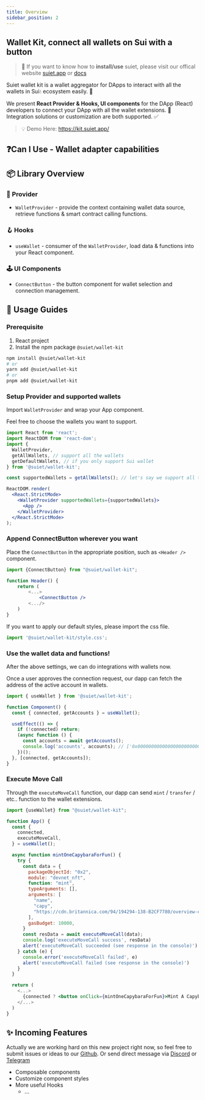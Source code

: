```yaml
---
title: Overview
sidebar_position: 2
---
```


## Wallet Kit, connect all wallets on Sui with a button

> 👋 If you want to know how to **install/use** suiet, please visit our offical website [suiet.app](https://suiet.app) or [docs](https://suiet.app/docs)

Suiet wallet kit is a wallet aggregator for DApps to interact with all the wallets in Sui💧 ecosystem easily. 🥳

We present **React Provider & Hooks, UI components** for the DApp (React) developers to connect your DApp with all the wallet extensions. 🔗 
Integration solutions or customization are both supported. ✅

> 💡 Demo Here: https://kit.suiet.app/

## ❓Can I Use - Wallet adapter capabilities




## 📦 Library Overview

### 💼 Provider

- `WalletProvider` - provide the context containing wallet data source, retrieve functions & smart contract calling functions.

### 🪝 Hooks

- `useWallet` - consumer of the `WalletProvider`, load data & functions into your React component.

### 🕹 UI Components

- `ConnectButton` - the button component for wallet selection and connection management.

## 🚀 Usage Guides

### Prerequisite

1. React project
2. Install the npm package `@suiet/wallet-kit`

```bash
npm install @suiet/wallet-kit
# or
yarn add @suiet/wallet-kit
# or
pnpm add @suiet/wallet-kit
```

### Setup Provider and supported wallets

Import `WalletProvider` and wrap your App component.

Feel free to choose the wallets you want to support.

```jsx
import React from 'react';
import ReactDOM from 'react-dom';
import {
  WalletProvider,
  getAllWallets, // support all the wallets
  getDefaultWallets, // if you only support Sui wallet
} from '@suiet/wallet-kit';

const supportedWallets = getAllWallets(); // let's say we support all the wallets

ReactDOM.render(
  <React.StrictMode>
    <WalletProvider supportedWallets={supportedWallets}>
      <App />
    </WalletProvider>
  </React.StrictMode>
);
```

### Append ConnectButton wherever you want

Place the `ConnectButton` in the appropriate position, such as `<Header />` component.

```jsx
import {ConnectButton} from "@suiet/wallet-kit";

function Header() {
	return (
		<...>
			<ConnectButton />
		<.../>
	)
}
```

If you want to apply our default styles, please import the css file.

```js
import '@suiet/wallet-kit/style.css';
```

### Use the wallet data and functions!

After the above settings, we can do integrations with wallets now.

Once a user approves the connection request, our dapp can fetch the address of the active account in wallets.

```js
import { useWallet } from '@suiet/wallet-kit';

function Component() {
  const { connected, getAccounts } = useWallet();

  useEffect(() => {
    if (!connected) return;
    (async function () {
      const accounts = await getAccounts();
      console.log('accounts', accounts); // ['0x0000000000000000000000000000000000000000']
    })();
  }, [connected, getAccounts]);
}
```

### Execute Move Call

Through the `executeMoveCall` function, our dapp can send `mint` / `transfer` / etc.. function to the wallet extensions.

```jsx
import {useWallet} from "@suiet/wallet-kit";

function App() {
  const {
    connected,
    executeMoveCall,
  } = useWallet();

  async function mintOneCapybaraForFun() {
    try {
      const data = {
        packageObjectId: "0x2",
        module: "devnet_nft",
        function: "mint",
        typeArguments: [],
        arguments: [
          "name",
          "capy",
          "https://cdn.britannica.com/94/194294-138-B2CF7780/overview-capybara.jpg?w=800&h=450&c=crop",
        ],
        gasBudget: 10000,
      }
      const resData = await executeMoveCall(data);
      console.log('executeMoveCall success', resData)
      alert('executeMoveCall succeeded (see response in the console)')
    } catch (e) {
      console.error('executeMoveCall failed', e)
      alert('executeMoveCall failed (see response in the console)')
    }
  }

  return (
    <...>
      {connected ? <button onClick={mintOneCapybaraForFun}>Mint A Capybara!</button> : null}
    </...>
  )
}
```

## ✨ Incoming Features

Actually we are working hard on this new project right now, so feel free to submit issues or ideas to our [Github](https://github.com/suiet/wallet-kit). Or send direct message via [Discord](https://discord.gg/WHup6fG5) or [Telegram](https://t.me/suietwallet)

- Composable components
- Customize component styles
- More useful Hooks
  - ...
